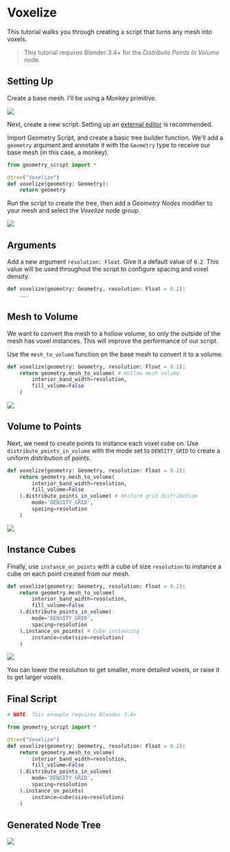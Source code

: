 # Voxelize

This tutorial walks you through creating a script that turns any mesh into voxels.

> This tutorial requires Blender 3.4+ for the *Distribute Points In Volume* node.

## Setting Up
Create a base mesh. I'll be using a Monkey primitive.

![](./monkey.png)

Next, create a new script. Setting up an [external editor](../setup/external-editing.md) is recommended.

Import Geometry Script, and create a basic tree builder function. We'll add a `geometry` argument and annotate it with the `Geometry` type to receive our base mesh (in this case, a monkey).

```python
from geometry_script import *

@tree("Voxelize")
def voxelize(geometry: Geometry):
    return geometry
```

Run the script to create the tree, then add a *Geometry Nodes* modifier to your mesh and select the *Voxelize* node group.

![](./voxelize_modifier.png)

## Arguments
Add a new argument `resolution: Float`. Give it a default value of `0.2`. This value will be used throughout the script to configure spacing and voxel density.

```python
def voxelize(geometry: Geometry, resolution: Float = 0.2):
    ...
```

## Mesh to Volume
We want to convert the mesh to a hollow volume, so only the outside of the mesh has voxel instances. This will improve the performance of our script.

Use the `mesh_to_volume` function on the base mesh to convert it to a volume.

```python
def voxelize(geometry: Geometry, resolution: Float = 0.2):
    return geometry.mesh_to_volume( # Hollow mesh volume
        interior_band_width=resolution,
        fill_volume=False
    )
```

![](./monkey_volume.png)

## Volume to Points
Next, we need to create points to instance each voxel cube on. Use `distribute_points_in_volume` with the mode set to `DENSITY_GRID` to create a uniform distribution of points.

```python
def voxelize(geometry: Geometry, resolution: Float = 0.2):
    return geometry.mesh_to_volume(
        interior_band_width=resolution,
        fill_volume=False
    ).distribute_points_in_volume( # Uniform grid distribution
        mode='DENSITY_GRID',
        spacing=resolution
    )
```

![](./monkey_points.png)

## Instance Cubes
Finally, use `instance_on_points` with a cube of size `resolution` to instance a cube on each point created from our mesh.

```python
def voxelize(geometry: Geometry, resolution: Float = 0.2):
    return geometry.mesh_to_volume(
        interior_band_width=resolution,
        fill_volume=False
    ).distribute_points_in_volume(
        mode='DENSITY_GRID',
        spacing=resolution
    ).instance_on_points( # Cube instancing
        instance=cube(size=resolution)
    )
```

![](./monkey_voxels.png)

You can lower the resolution to get smaller, more detailed voxels, or raise it to get larger voxels.

## Final Script

```python
# NOTE: This example requires Blender 3.4+

from geometry_script import *

@tree("Voxelize")
def voxelize(geometry: Geometry, resolution: Float = 0.2):
    return geometry.mesh_to_volume(
        interior_band_width=resolution,
        fill_volume=False
    ).distribute_points_in_volume(
        mode='DENSITY_GRID',
        spacing=resolution
    ).instance_on_points(
        instance=cube(size=resolution)
    )
```

## Generated Node Tree

![](./voxelize_nodes.png)